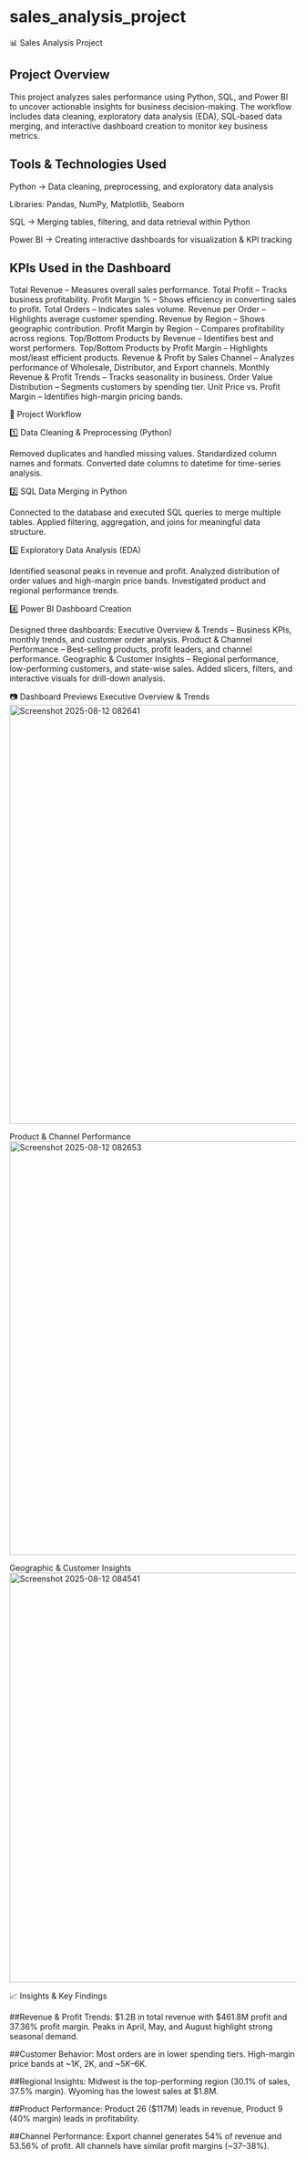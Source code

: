 # sales_analysis_project
📊 Sales Analysis Project
## Project Overview
This project analyzes sales performance using Python, SQL, and Power BI to uncover actionable insights for business decision-making.
The workflow includes data cleaning, exploratory data analysis (EDA), SQL-based data merging, and interactive dashboard creation to monitor key business metrics.

## Tools & Technologies Used

Python → Data cleaning, preprocessing, and exploratory data analysis

Libraries: Pandas, NumPy, Matplotlib, Seaborn

SQL → Merging tables, filtering, and data retrieval within Python

Power BI → Creating interactive dashboards for visualization & KPI tracking

## KPIs Used in the Dashboard
Total Revenue – Measures overall sales performance.
Total Profit – Tracks business profitability.
Profit Margin % – Shows efficiency in converting sales to profit.
Total Orders – Indicates sales volume.
Revenue per Order – Highlights average customer spending.
Revenue by Region – Shows geographic contribution.
Profit Margin by Region – Compares profitability across regions.
Top/Bottom Products by Revenue – Identifies best and worst performers.
Top/Bottom Products by Profit Margin – Highlights most/least efficient products.
Revenue & Profit by Sales Channel – Analyzes performance of Wholesale, Distributor, and Export channels.
Monthly Revenue & Profit Trends – Tracks seasonality in business.
Order Value Distribution – Segments customers by spending tier.
Unit Price vs. Profit Margin – Identifies high-margin pricing bands.

🔄 Project Workflow

1️⃣ Data Cleaning & Preprocessing (Python)

Removed duplicates and handled missing values.
Standardized column names and formats.
Converted date columns to datetime for time-series analysis.

2️⃣ SQL Data Merging in Python

Connected to the database and executed SQL queries to merge multiple tables.
Applied filtering, aggregation, and joins for meaningful data structure.

3️⃣ Exploratory Data Analysis (EDA)

Identified seasonal peaks in revenue and profit.
Analyzed distribution of order values and high-margin price bands.
Investigated product and regional performance trends.

4️⃣ Power BI Dashboard Creation

Designed three dashboards:
Executive Overview & Trends – Business KPIs, monthly trends, and customer order analysis.
Product & Channel Performance – Best-selling products, profit leaders, and channel performance.
Geographic & Customer Insights – Regional performance, low-performing customers, and state-wise sales.
Added slicers, filters, and interactive visuals for drill-down analysis.

📷 Dashboard Previews
Executive Overview & Trends
<img width="1318" height="734" alt="Screenshot 2025-08-12 082641" src="https://github.com/user-attachments/assets/7eb585a4-69b7-4adb-94af-0170d28fc1ad" />



Product & Channel Performance
<img width="1315" height="725" alt="Screenshot 2025-08-12 082653" src="https://github.com/user-attachments/assets/a5e58234-d299-4bd1-beb6-f4492d2e1bb7" />


Geographic & Customer Insights
<img width="1335" height="718" alt="Screenshot 2025-08-12 084541" src="https://github.com/user-attachments/assets/f2e415b8-3745-41f6-b361-fdcd665473eb" />



📈 Insights & Key Findings

##Revenue & Profit Trends:
$1.2B in total revenue with $461.8M profit and 37.36% profit margin.
Peaks in April, May, and August highlight strong seasonal demand.

##Customer Behavior:
Most orders are in lower spending tiers.
High-margin price bands at ~$1K, ~$2K, and ~$5K–$6K.

##Regional Insights:
Midwest is the top-performing region (30.1% of sales, 37.5% margin).
Wyoming has the lowest sales at $1.8M.

##Product Performance:
Product 26 ($117M) leads in revenue, Product 9 (40% margin) leads in profitability.

##Channel Performance:
Export channel generates 54% of revenue and 53.56% of profit.
All channels have similar profit margins (~37–38%).

